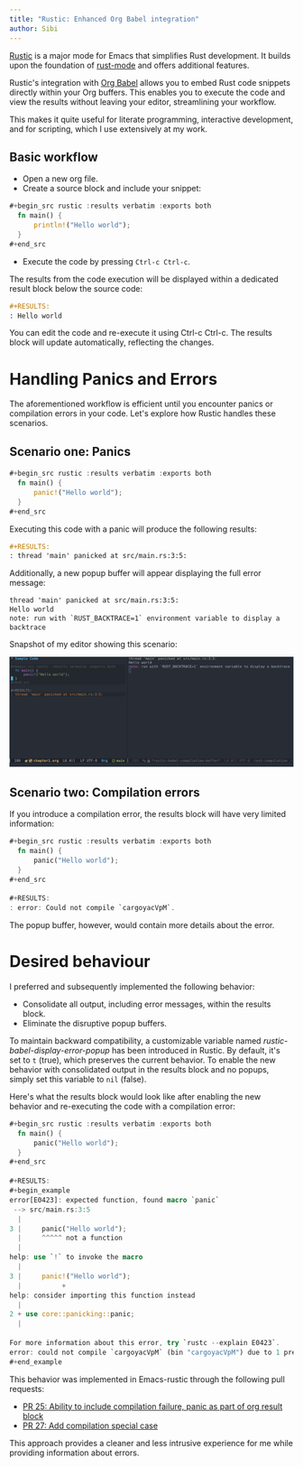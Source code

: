 ```yaml
---
title: "Rustic: Enhanced Org Babel integration"
author: Sibi
---
```


[Rustic](https://github.com/emacs-rustic/rustic) is a major mode for Emacs that simplifies Rust development. It
builds upon the foundation of [rust-mode](https://github.com/rust-lang/rust-mode) and offers additional
features.

Rustic's integration with [Org Babel](https://orgmode.org/worg/org-contrib/babel/) allows you to embed Rust code
snippets directly within your Org buffers. This enables you to execute
the code and view the results without leaving your editor,
streamlining your workflow.

This makes it quite useful for literate programming, interactive
development, and for scripting, which I use extensively at my work.

## Basic workflow

- Open a new org file.
- Create a source block and include your snippet:

``` rust
#+begin_src rustic :results verbatim :exports both
  fn main() {
      println!("Hello world");
  }
#+end_src
```

- Execute the code by pressing `Ctrl-c Ctrl-c`.

The results from the code execution will be displayed within a
dedicated result block below the source code:

``` org
#+RESULTS:
: Hello world
```

You can edit the code and re-execute it using Ctrl-c Ctrl-c. The
results block will update automatically, reflecting the changes.


# Handling Panics and Errors

The aforementioned workflow is efficient until you encounter panics or
compilation errors in your code. Let's explore how Rustic handles
these scenarios.

## Scenario one: Panics

``` rust
#+begin_src rustic :results verbatim :exports both
  fn main() {
      panic!("Hello world");
  }
#+end_src
```

Executing this code with a panic will produce the following results:

``` org
#+RESULTS:
: thread 'main' panicked at src/main.rs:3:5:
```

Additionally, a new popup buffer will appear displaying the full error
message:

``` shellsession
thread 'main' panicked at src/main.rs:3:5:
Hello world
note: run with `RUST_BACKTRACE=1` environment variable to display a backtrace
```

Snapshot of my editor showing this scenario:

<img class="img-fluid" src="../images/posts/rustic-babel_1.png">

## Scenario two: Compilation errors

If you introduce a compilation error, the results block will have very
limited information:

``` rust
#+begin_src rustic :results verbatim :exports both
  fn main() {
      panic("Hello world");
  }
#+end_src

#+RESULTS:
: error: Could not compile `cargoyacVpM`.
```

The popup buffer, however, would contain more details about the error.

# Desired behaviour

I preferred and subsequently implemented the following behavior:

- Consolidate all output, including error messages, within the results
  block.
- Eliminate the disruptive popup buffers.

To maintain backward compatibility, a customizable variable named
*rustic-babel-display-error-popup* has been introduced in Rustic. By
default, it's set to `t` (true), which preserves the current
behavior. To enable the new behavior with consolidated output in the
results block and no popups, simply set this variable to `nil`
(false).

Here's what the results block would look like after enabling the new
behavior and re-executing the code with a compilation error:

``` rust
#+begin_src rustic :results verbatim :exports both
  fn main() {
      panic("Hello world");
  }
#+end_src

#+RESULTS:
#+begin_example
error[E0423]: expected function, found macro `panic`
 --> src/main.rs:3:5
  |
3 |     panic("Hello world");
  |     ^^^^^ not a function
  |
help: use `!` to invoke the macro
  |
3 |     panic!("Hello world");
  |          +
help: consider importing this function instead
  |
2 + use core::panicking::panic;
  |

For more information about this error, try `rustc --explain E0423`.
error: could not compile `cargoyacVpM` (bin "cargoyacVpM") due to 1 previous error
#+end_example
```

This behavior was implemented in Emacs-rustic through the following
pull requests:

- [PR 25: Ability to include compilation failure, panic as part of org result block](https://github.com/emacs-rustic/rustic/pull/25)
- [PR 27: Add compilation special case](https://github.com/emacs-rustic/rustic/pull/27)

This approach provides a cleaner and less intrusive experience for me
while providing information about errors.
